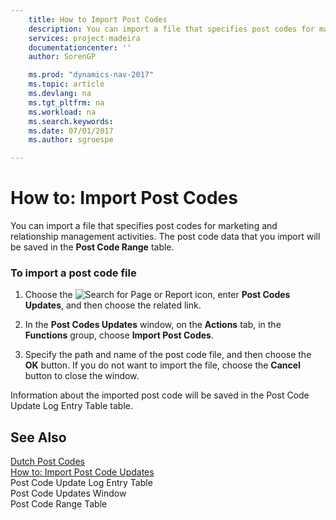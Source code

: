 ```yaml
---
    title: How to Import Post Codes 
    description: You can import a file that specifies post codes for marketing and relationship management activities. The post code data that you import will be saved in the **Post Code Range** table.
    services: project-madeira
    documentationcenter: ''
    author: SorenGP

    ms.prod: "dynamics-nav-2017"
    ms.topic: article
    ms.devlang: na
    ms.tgt_pltfrm: na
    ms.workload: na
    ms.search.keywords:
    ms.date: 07/01/2017
    ms.author: sgroespe

---
```

# How to: Import Post Codes
You can import a file that specifies post codes for marketing and relationship management activities. The post code data that you import will be saved in the **Post Code Range** table.  
  
### To import a post code file  
  
1.  Choose the ![Search for Page or Report](media/ui-search/search_small.png "Search for Page or Report icon") icon, enter **Post Codes Updates**, and then choose the related link.  
  
2.  In the **Post Codes Updates** window, on the **Actions** tab, in the **Functions** group, choose **Import Post Codes**.  
  
3.  Specify the path and name of the post code file, and then choose the **OK** button. If you do not want to import the file, choose the **Cancel** button to close the window.  
  
 Information about the imported post code will be saved in the Post Code Update Log Entry Table table.  
  
## See Also  
 [Dutch Post Codes](dutch-post-codes.md)   
 [How to: Import Post Code Updates](how-to-import-post-code-updates.md)   
 Post Code Update Log Entry Table   
 Post Code Updates Window   
 Post Code Range Table